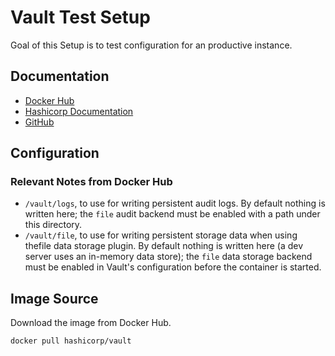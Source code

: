 # Vault Test Setup

Goal of this Setup is to test configuration for an productive instance.

## Documentation

- [Docker Hub](https://hub.docker.com/r/hashicorp/vault)
- [Hashicorp Documentation](https://www.vaultproject.io/)
- [GitHub](https://github.com/hashicorp/vault)

## Configuration

### Relevant Notes from Docker Hub

- `/vault/logs`, to use for writing persistent audit logs. By default nothing is written here; the `file` audit backend must be enabled with a path under this directory.
- `/vault/file`, to use for writing persistent storage data when using thefile data storage plugin. By default nothing is written here (a dev server uses an in-memory data store); the `file` data storage backend must be enabled in Vault's configuration before the container is started.


## Image Source

Download the image from Docker Hub.
``` sh
docker pull hashicorp/vault
```
